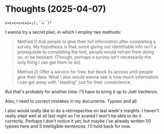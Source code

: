 # Thoughts (2025-04-07)

    ε=ε=ε=ε=ε=ε=┌(;￣◇￣)┘

I wanna try a secret plan, in which I employ two methods:

> Method 1) 
> Ask people to give their full information after completing a survey. My hypothesis is that, since giving out identifiable info isn't a prerequisite to completing the test, people would refrain from doing so, or be hesitant. (Though, perhaps a survey isn't necessarily the only thing I can get them to do)

> Method 2) 
> Offer a service for free, but block its access until people give their data. What I also would wanna see is how much information I can get away with "stealing" just for their convenience.

But that's probably for another time. I'll have to bring it up to Joël Vacheron.

Also, I need to correct mistakes in my documents. Typoes and all.


I also would really like to do a retrospective on last week's insights.
I haven't really slept well at all last night so I'm scared I won't be able to do it correctly.
Perhaps I don't notice it yet, but maybe I've already written 50 typoes here and 5 intelligible sentences. I'll hold back for now.